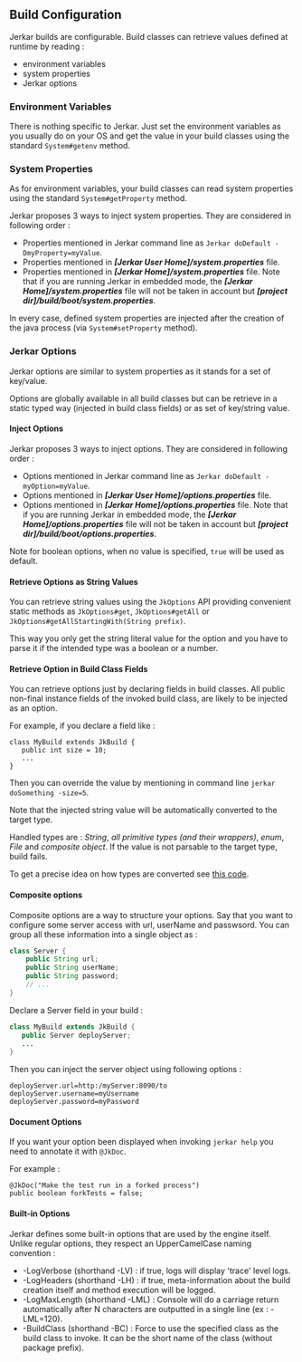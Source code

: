 ## Build Configuration

Jerkar builds are configurable. Build classes can retrieve values defined at runtime by reading :

* environment variables
* system properties
* Jerkar options

### Environment Variables
There is nothing specific to Jerkar. Just set the environment variables as you usually do on your OS and get 
the value in your build classes using the standard `System#getenv` method.

### System Properties
As for environment variables, your build classes can read system properties using the standard `System#getProperty` method.

Jerkar proposes 3 ways to inject system properties. They are considered in following order :

* Properties mentioned in Jerkar command line as `Jerkar doDefault -DmyProperty=myValue`.
* Properties mentioned in ___[Jerkar User Home]/system.properties___ file. 
* Properties mentioned in ___[Jerkar Home]/system.properties___ file. 
  Note that if you are running Jerkar in embedded mode, the ___[Jerkar Home]/system.properties___ file will not be taken in account but ___[project dir]/build/boot/system.properties___.

In every case, defined system properties are injected after the creation of the java process (via `System#setProperty` method).

### Jerkar Options

Jerkar options are similar to system properties as it stands for a set of key/value. 

Options are globally available in all build classes but can be retrieve in a static typed way (injected in build class fields) 
or as set of key/string value. 

#### Inject Options

Jerkar proposes 3 ways to inject options. They are considered in following order :

* Options mentioned in Jerkar command line as `Jerkar doDefault -myOption=myValue`.
* Options mentioned in ___[Jerkar User Home]/options.properties___ file.
* Options mentioned in ___[Jerkar Home]/options.properties___ file. 
  Note that if you are running Jerkar in embedded mode, the ___[Jerkar Home]/options.properties___ file will not be taken in account but ___[project dir]/build/boot/options.properties___.

Note for boolean options, when no value is specified, `true` will be used as default.

#### Retrieve Options as String Values

You can retrieve string values using the `JkOptions` API providing convenient static methods as `JkOptions#get`, `JkOptions#getAll` or `JkOptions#getAllStartingWith(String prefix)`.

This way you only get the string literal value for the option and you have to parse it if the intended type was a boolean or a number.

#### Retrieve Option in Build Class Fields

You can retrieve options just by declaring fields in build classes. 
All public non-final instance fields of the invoked build class, are likely to be injected as an option.

For example, if you declare a field like :

```
class MyBuild extends JkBuild {
   public int size = 10;
   ...
}
``` 
Then you can override the value by mentioning in command line `jerkar doSomething -size=5`.

Note that the injected string value will be automatically converted to the target type.

Handled types are : _String_, _all primitive types (and their wrappers)_, _enum_, _File_ and _composite object_.
If the value is not parsable to the target type, build fails. 

To get a precise idea on how types are converted see [this code](https://github.com/jerkar/jerkar/blob/master/org.jerkar.core/src/main/java/org/jerkar/tool/OptionInjector.java).

#### Composite options

Composite options are a way to structure your options. Say that you want to configure some server access with url, userName and passwsord. 
You can group all these information into a single object as :

```Java
class Server {
    public String url;
    public String userName;
    public String password;
    // ...
}
```

Declare a Server field in your build :

```Java
class MyBuild extends JkBuild {
   public Server deployServer;
   ...
}
```
Then you can inject the server object using following options :

```
deployServer.url=http:/myServer:8090/to
deployServer.username=myUsername
deployServer.password=myPassword
```

#### Document Options

If you want your option been displayed when invoking `jerkar help` you need to annotate it with `@JkDoc`.

For example :

```
@JkDoc("Make the test run in a forked process")
public boolean forkTests = false;
```

#### Built-in Options

Jerkar defines some built-in options that are used by the engine itself. Unlike regular options, they respect an UpperCamelCase naming
convention :

- -LogVerbose (shorthand -LV) : if true, logs will display 'trace' level logs.
- -LogHeaders (shorthand -LH) : if true, meta-information about the build creation itself and method execution will be logged.
- -LogMaxLength (shorthand -LML) : Console will do a carriage return automatically after N characters are outputted in a single line (ex : -LML=120).
- -BuildClass (shorthand -BC) : Force to use the specified class as the build class to invoke. It can be the short name of the class (without package prefix).


